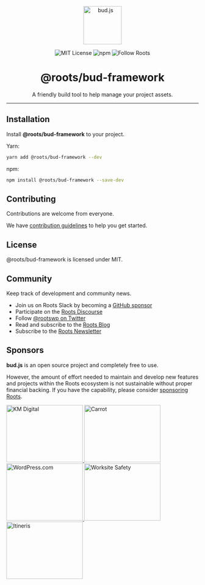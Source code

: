 <p align="center"><img src="https://cdn.roots.io/app/uploads/logo-bud.svg" height="100" alt="bud.js" /></p>

<p align="center">
  <img alt="MIT License" src="https://img.shields.io/github/license/roots/bud?color=%23525ddc&style=flat-square" />
  <img alt="npm" src="https://img.shields.io/npm/v/@roots/bud.svg?color=%23525ddc&style=flat-square" />
  <img alt="Follow Roots" src="https://img.shields.io/twitter/follow/rootswp.svg?color=%23525ddc&style=flat-square" />
</p>

<h1 align="center"><strong>@roots/bud-framework</strong></h1>

<p align="center">
  A friendly build tool to help manage your project assets.
</p>

---

## Installation

Install **@roots/bud-framework** to your project.

Yarn:

```sh
yarn add @roots/bud-framework --dev
```

npm:

```sh
npm install @roots/bud-framework --save-dev
```

## Contributing

Contributions are welcome from everyone.

We have [contribution guidelines](https://github.com/roots/guidelines/blob/master/CONTRIBUTING.md) to help you get started.

## License

@roots/bud-framework is licensed under MIT.

## Community

Keep track of development and community news.

- Join us on Roots Slack by becoming a [GitHub
  sponsor](https://github.com/sponsors/roots)
- Participate on the [Roots Discourse](https://discourse.roots.io/)
- Follow [@rootswp on Twitter](https://twitter.com/rootswp)
- Read and subscribe to the [Roots Blog](https://roots.io/blog/)
- Subscribe to the [Roots Newsletter](https://roots.io/subscribe/)

## Sponsors

**bud.js** is an open source project and completely free to use.

However, the amount of effort needed to maintain and develop new features and projects within the Roots ecosystem is not sustainable without proper financial backing. If you have the capability, please consider [sponsoring Roots](https://github.com/sponsors/roots).

<a href="https://k-m.com/">
<img src="https://cdn.roots.io/app/uploads/km-digital.svg" alt="KM Digital" width="200" height="150"/>
</a>
<a href="https://carrot.com/">
<img src="https://cdn.roots.io/app/uploads/carrot.svg" alt="Carrot" width="200" height="150"/>
</a>
<a href="https://wordpress.com/">
<img src="https://cdn.roots.io/app/uploads/wordpress.svg" alt="WordPress.com" width="200" height="150"/>
</a>
<a href="https://worksitesafety.ca/careers/">
<img src="https://cdn.roots.io/app/uploads/worksite-safety.svg" alt="Worksite Safety" width="200" height="150"/>
</a>
<a href="https://www.itineris.co.uk/">
<img src="https://cdn.roots.io/app/uploads/itineris.svg" alt="Itineris" width="200" height="150"/>
</a>
